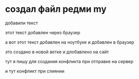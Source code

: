 # создал файл редми  my

добавили текст 

этот текст добавлен через браузер 


а вот этот текст добавлен на ноутбуке и добавлен в браузер 

это создано в новой ветке и длобавлено на сайт 

тут я пишу для создания конфликта при отправке на сервер 

и тут конфликт при слиянии 
